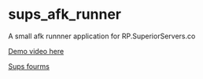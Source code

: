 # sups_afk_runner
A small afk runnner application for RP.SuperiorServers.co

[Demo video here](https://www.youtube.com/watch?v=XSZ7PyDh7-c)

[Sups fourms](https://forum.superiorservers.co/topic/70063-i-made-a-small-afk-program-for-sups/#comment-956154)
